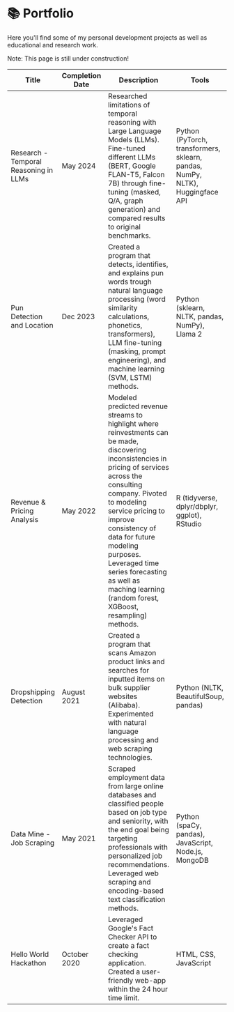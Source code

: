 # 📚 Portfolio
Here you'll find some of my personal development projects as well as educational and research work.

Note: This page is still under construction!

| Title | Completion Date | Description | Tools | Link(s) | 
| --- | --- | --- | --- | --- |
| Research - Temporal Reasoning in LLMs | May 2024 | Researched limitations of temporal reasoning with Large Language Models (LLMs). Fine-tuned different LLMs (BERT, Google FLAN-T5, Falcon 7B) through fine-tuning (masked, Q/A, graph generation) and compared results to original benchmarks. | Python (PyTorch, transformers, sklearn, pandas, NumPy, NLTK), Huggingface API | [Reports](./Presentations/LLMTemporalReasoning/) |
| Pun Detection and Location | Dec 2023 | Created a program that detects, identifies, and explains pun words trough natural language processing (word similarity calculations, phonetics, transformers), LLM fine-tuning (masking, prompt engineering), and machine learning (SVM, LSTM) methods. | Python (sklearn, NLTK, pandas, NumPy), Llama 2 | [Reports and Presentations](./Presentations/PunDetection/) |
| Revenue & Pricing Analysis | May 2022 | Modeled predicted revenue streams to highlight where reinvestments can be made, discovering inconsistencies in pricing of services across the consulting company. Pivoted to modeling service pricing to improve consistency of data for future modeling purposes. Leveraged time series forecasting as well as maching learning (random forest, XGBoost, resampling) methods. | R (tidyverse, dplyr/dbplyr, ggplot), RStudio | [Final Presentation](https://datamine.purdue.edu/corporate/cla/) |
| Dropshipping Detection | August 2021 | Created a program that scans Amazon product links and searches for inputted items on bulk supplier websites (Alibaba). Experimented with natural language processing and web scraping technologies. | Python (NLTK, BeautifulSoup, pandas) | --- |
| Data Mine - Job Scraping | May 2021 | Scraped employment data from large online databases and classified people based on job type and seniority, with the end goal being targeting professionals with personalized job recommendations. Leveraged web scraping and encoding-based text classification methods. | Python (spaCy, pandas), JavaScript, Node.js, MongoDB | [Final Presentation](https://datamine.purdue.edu/corporate/tmap/2021.html) |
| Hello World Hackathon | October 2020 | Leveraged Google's Fact Checker API to create a fact checking application. Created a user-friendly web-app within the 24 hour time limit. | HTML, CSS, JavaScript | --- |
